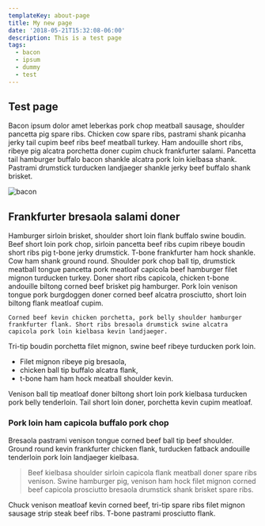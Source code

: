 ```yaml
---
templateKey: about-page
title: My new page
date: '2018-05-21T15:32:08-06:00'
description: This is a test page
tags:
  - bacon
  - ipsum
  - dummy
  - test
---
```

## Test page

Bacon ipsum dolor amet leberkas pork chop meatball sausage, shoulder pancetta pig spare ribs. Chicken cow spare ribs, pastrami shank picanha jerky tail cupim beef ribs beef meatball turkey. Ham andouille short ribs, ribeye pig alcatra porchetta doner cupim chuck frankfurter salami. Pancetta tail hamburger buffalo bacon shankle alcatra pork loin kielbasa shank. Pastrami drumstick turducken landjaeger shankle jerky beef buffalo shank brisket.

![bacon](/img/bacon.jpeg)

## 

## Frankfurter bresaola salami doner

Hamburger sirloin brisket, shoulder short loin flank buffalo swine boudin. Beef short loin pork chop, sirloin pancetta beef ribs cupim ribeye boudin short ribs pig t-bone jerky drumstick. T-bone frankfurter ham hock shankle. Cow ham shank ground round. Shoulder pork chop ball tip, drumstick meatball tongue pancetta pork meatloaf capicola beef hamburger filet mignon turducken turkey. Doner short ribs capicola, chicken t-bone andouille biltong corned beef brisket pig hamburger. Pork loin venison tongue pork burgdoggen doner corned beef alcatra prosciutto, short loin biltong flank meatloaf cupim.

```
Corned beef kevin chicken porchetta, pork belly shoulder hamburger frankfurter flank. Short ribs bresaola drumstick swine alcatra capicola pork loin kielbasa kevin landjaeger. 
```

Tri-tip boudin porchetta filet mignon, swine beef ribeye turducken pork loin. 

* Filet mignon ribeye pig bresaola, 
* chicken ball tip buffalo alcatra flank, 
* t-bone ham ham hock meatball shoulder kevin. 

Venison ball tip meatloaf doner biltong short loin pork kielbasa turducken pork belly tenderloin. Tail short loin doner, porchetta kevin cupim meatloaf.

### Pork loin ham capicola buffalo pork chop

Bresaola pastrami venison tongue corned beef ball tip beef shoulder. Ground round kevin frankfurter chicken flank, turducken fatback andouille tenderloin pork loin landjaeger kielbasa. 

> Beef kielbasa shoulder sirloin capicola flank meatball doner spare ribs venison. Swine hamburger pig, venison ham hock filet mignon corned beef capicola prosciutto bresaola drumstick shank brisket spare ribs. 

Chuck venison meatloaf kevin corned beef, tri-tip spare ribs filet mignon sausage strip steak beef ribs. T-bone pastrami prosciutto flank.
